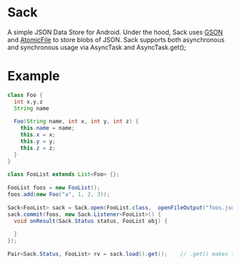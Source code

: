 Sack
====

A simple JSON Data Store for Android. Under the hood, Sack uses 
[GSON](https://sites.google.com/site/gson/) and 
[AtomicFile](https://developer.android.com/reference/android/support/v4/util/AtomicFile.html) to store 
blobs of JSON.  Sack supports both asynchronous and synchronous usage via AsyncTask and AsyncTask.get();

Example
=======
````java
class Foo {
  int x,y,z
  String name
      
  Foo(String name, int x, int y, int z) {
    this.name = name;
    this.x = x;
    this.y = y;
    this.z = z;
  }
}
    
class FooList extends List<Foo> {};
    
FooList foos = new FooList();
foos.add(new Foo("a", 1, 2, 3));
    
Sack<FooList> sack = Sack.open(FooList.class,  openFileOutput("foos.json", Context.MODE_PRIVATE));
sack.commit(foos, new Sack.Listener<FooList>() {
  void onResult(Sack.Status status, FooList obj) {
      
  }
});
    
Pair<Sack.Status, FooList> rv = sack.load().get();    // .get() makes the load synchronous 
````
    
    
